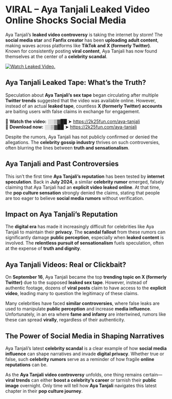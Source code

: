 # VIRAL – Aya Tanjali Leaked Video Online Shocks Social Media 

Aya Tanjali’s **leaked video controversy** is taking the internet by storm! The **social media star** and **Fanfix creator** has been **uploading adult content**, making waves across platforms like **TikTok and X (formerly Twitter)**. Known for consistently posting **viral content**, Aya Tanjali has now found themselves at the center of a **celebrity scandal**.  

[![Watch Leaked Video.](https://miro.medium.com/v2/resize:fit:828/format:webp/1*cilzJN44JGOrTw9NJCrNHA.gif "Watch Leaked Video")](https://2k25fun.com/aya-tanjali)

## **Aya Tanjali Leaked Tape: What’s the Truth?**  
Speculation about **Aya Tanjali’s sex tape** began circulating after multiple **Twitter trends** suggested that the video was available online. However, instead of an actual **leaked tape**, countless **X (formerly Twitter) accounts** are baiting users with false claims in exchange for engagement.  

🔹 **Watch the video:** ░░▒▓██ ➤ https://2k25fun.com/aya-tanjali  
🔹 **Download now:** ░░▒▓██ ➤ https://2k25fun.com/aya-tanjali  

Despite the rumors, Aya Tanjali has not publicly confirmed or denied the allegations. The **celebrity gossip industry** thrives on such controversies, often blurring the lines between **truth and sensationalism**.  

## **Aya Tanjali and Past Controversies**  
This isn’t the first time **Aya Tanjali’s reputation** has been tested by **internet speculation**. Back in **July 2024**, a similar **celebrity rumor** emerged, falsely claiming that Aya Tanjali had an **explicit video leaked online**. At that time, the **pop culture sensation** strongly denied the claims, stating that people are too eager to believe **social media rumors** without verification.  

## **Impact on Aya Tanjali’s Reputation**  
The **digital era** has made it increasingly difficult for celebrities like Aya Tanjali to maintain their **privacy**. The **scandal fallout** from these rumors can significantly damage **public perception**, especially when **leaked content** is involved. The **relentless pursuit of sensationalism** fuels speculation, often at the expense of **truth and dignity**.  

## **Aya Tanjali Videos: Real or Clickbait?**  
On **September 16**, Aya Tanjali became the top **trending topic on X (formerly Twitter)** due to the supposed **leaked sex tape**. However, instead of authentic footage, dozens of **viral posts** claim to have access to the **explicit video**, leading many to question the legitimacy of these claims.  

Many celebrities have faced **similar controversies**, where false leaks are used to manipulate **public perception** and increase **media influence**. Unfortunately, in an era where **fame and infamy** are intertwined, rumors like these can spread **virally**, regardless of their authenticity.  

## **The Power of Social Media in Shaping Narratives**  
Aya Tanjali’s latest **celebrity scandal** is a clear example of how **social media influence** can shape narratives and invade **digital privacy**. Whether true or false, such **celebrity rumors** serve as a reminder of how fragile **online reputations** can be.  

As the **Aya Tanjali video controversy** unfolds, one thing remains certain—**viral trends** can either **boost a celebrity’s career** or tarnish their **public image** overnight. Only time will tell how **Aya Tanjali** navigates this latest chapter in their **pop culture journey**. 